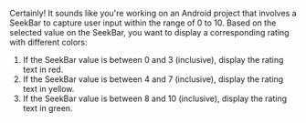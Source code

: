 Certainly! It sounds like you're working on an Android project that involves a SeekBar to capture user input within the range of 0 to 10. Based on the selected value on the SeekBar, you want to display a corresponding rating with different colors:

1. If the SeekBar value is between 0 and 3 (inclusive), display the rating text in red.
2. If the SeekBar value is between 4 and 7 (inclusive), display the rating text in yellow.
3. If the SeekBar value is between 8 and 10 (inclusive), display the rating text in green.

